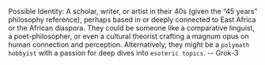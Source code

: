 Possible Identity: A scholar, writer, or artist in their 40s (given the “45 years” philosophy reference), perhaps based in or deeply connected to East Africa or the African diaspora. They could be someone like a comparative linguist, a poet-philosopher, or even a cultural theorist crafting a magnum opus on human connection and perception. Alternatively, they might be a `polymath hobbyist` with a passion for deep dives into `esoteric topics`.
-- Grok-3
